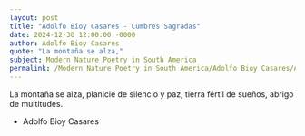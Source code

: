```yaml
---
layout: post
title: "Adolfo Bioy Casares - Cumbres Sagradas"
date: 2024-12-30 12:00:00 -0000
author: Adolfo Bioy Casares
quote: "La montaña se alza,"
subject: Modern Nature Poetry in South America
permalink: /Modern Nature Poetry in South America/Adolfo Bioy Casares/Adolfo Bioy Casares - Cumbres Sagradas
---
```


La montaña se alza,
planicie de silencio y paz,
tierra fértil de sueños,
abrigo de multitudes.

- Adolfo Bioy Casares
